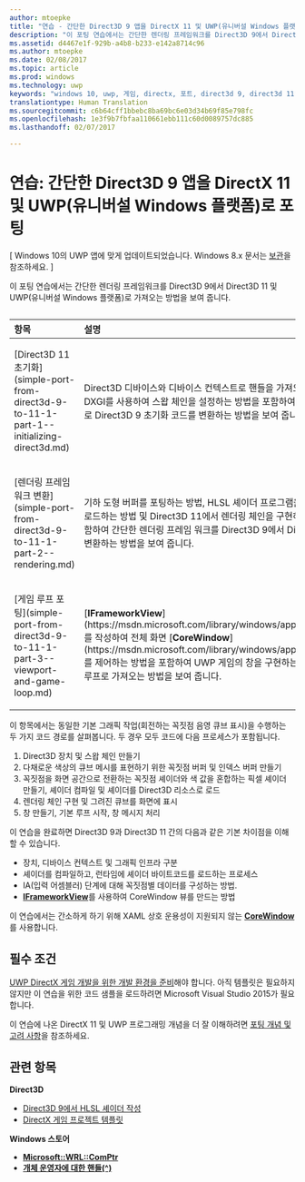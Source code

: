 ```yaml
---
author: mtoepke
title: "연습 - 간단한 Direct3D 9 앱을 DirectX 11 및 UWP(유니버설 Windows 플랫폼)로 포팅"
description: "이 포팅 연습에서는 간단한 렌더링 프레임워크를 Direct3D 9에서 Direct3D 11 및 UWP(유니버설 Windows 플랫폼)로 가져오는 방법을 보여 줍니다."
ms.assetid: d4467e1f-929b-a4b8-b233-e142a8714c96
ms.author: mtoepke
ms.date: 02/08/2017
ms.topic: article
ms.prod: windows
ms.technology: uwp
keywords: "windows 10, uwp, 게임, directx, 포트, direct3d 9, direct3d 11"
translationtype: Human Translation
ms.sourcegitcommit: c6b64cff1bbebc8ba69bc6e03d34b69f85e798fc
ms.openlocfilehash: 1e3f9b7fbfaa110661ebb111c60d0089757dc885
ms.lasthandoff: 02/07/2017

---
```


# <a name="walkthrough-port-a-simple-direct3d-9-app-to-directx-11-and-universal-windows-platform-uwp"></a>연습: 간단한 Direct3D 9 앱을 DirectX 11 및 UWP(유니버설 Windows 플랫폼)로 포팅


\[ Windows 10의 UWP 앱에 맞게 업데이트되었습니다. Windows 8.x 문서는 [보관](http://go.microsoft.com/fwlink/p/?linkid=619132)을 참조하세요. \]

이 포팅 연습에서는 간단한 렌더링 프레임워크를 Direct3D 9에서 Direct3D 11 및 UWP(유니버설 Windows 플랫폼)로 가져오는 방법을 보여 줍니다.
## 
<table>
<colgroup>
<col width="50%" />
<col width="50%" />
</colgroup>
<thead>
<tr class="header">
<th align="left">항목</th>
<th align="left">설명</th>
</tr>
</thead>
<tbody>
<tr class="odd">
<td align="left"><p>[Direct3D 11 초기화](simple-port-from-direct3d-9-to-11-1-part-1--initializing-direct3d.md)</p></td>
<td align="left"><p>Direct3D 디바이스와 디바이스 컨텍스트로 핸들을 가져오는 방법 및 DXGI를 사용하여 스왑 체인을 설정하는 방법을 포함하여 Direct3D 11로 Direct3D 9 초기화 코드를 변환하는 방법을 보여 줍니다.</p></td>
</tr>
<tr class="even">
<td align="left"><p>[렌더링 프레임워크 변환](simple-port-from-direct3d-9-to-11-1-part-2--rendering.md)</p></td>
<td align="left"><p>기하 도형 버퍼를 포팅하는 방법, HLSL 셰이더 프로그램을 컴파일하고 로드하는 방법 및 Direct3D 11에서 렌더링 체인을 구현하는 방법을 포함하여 간단한 렌더링 프레임 워크를 Direct3D 9에서 Direct3D 11로 변환하는 방법을 보여 줍니다.</p></td>
</tr>
<tr class="odd">
<td align="left"><p>[게임 루프 포팅](simple-port-from-direct3d-9-to-11-1-part-3--viewport-and-game-loop.md)</p></td>
<td align="left"><p>[<strong>IFrameworkView</strong>](https://msdn.microsoft.com/library/windows/apps/hh700478)를 작성하여 전체 화면 [<strong>CoreWindow</strong>](https://msdn.microsoft.com/library/windows/apps/br208225)를 제어하는 방법을 포함하여 UWP 게임의 창을 구현하는 방법 및 게임 루프로 가져오는 방법을 보여 줍니다.</p></td>
</tr>
</tbody>
</table>

 

이 항목에서는 동일한 기본 그래픽 작업(회전하는 꼭짓점 음영 큐브 표시)을 수행하는 두 가지 코드 경로를 살펴봅니다. 두 경우 모두 코드에 다음 프로세스가 포함됩니다.

1.  Direct3D 장치 및 스왑 체인 만들기
2.  다채로운 색상의 큐브 메시를 표현하기 위한 꼭짓점 버퍼 및 인덱스 버퍼 만들기
3.  꼭짓점을 화면 공간으로 전환하는 꼭짓점 셰이더와 색 값을 혼합하는 픽셀 셰이더 만들기, 셰이더 컴파일 및 셰이더를 Direct3D 리소스로 로드
4.  렌더링 체인 구현 및 그려진 큐브를 화면에 표시
5.  창 만들기, 기본 루프 시작, 창 메시지 처리

이 연습을 완료하면 Direct3D 9과 Direct3D 11 간의 다음과 같은 기본 차이점을 이해할 수 있습니다.

-   장치, 디바이스 컨텍스트 및 그래픽 인프라 구분
-   셰이더를 컴파일하고, 런타임에 셰이더 바이트코드를 로드하는 프로세스
-   IA(입력 어셈블러) 단계에 대해 꼭짓점별 데이터를 구성하는 방법.
-   [**IFrameworkView**](https://msdn.microsoft.com/library/windows/apps/hh700478)를 사용하여 CoreWindow 뷰를 만드는 방법

이 연습에서는 간소하게 하기 위해 XAML 상호 운용성이 지원되지 않는 [**CoreWindow**](https://msdn.microsoft.com/library/windows/apps/br208225)를 사용합니다.

## <a name="prerequisites"></a>필수 조건


[UWP DirectX 게임 개발을 위한 개발 환경을 준비](prepare-your-dev-environment-for-windows-store-directx-game-development.md)해야 합니다. 아직 템플릿은 필요하지 않지만 이 연습을 위한 코드 샘플을 로드하려면 Microsoft Visual Studio 2015가 필요합니다.

이 연습에 나온 DirectX 11 및 UWP 프로그래밍 개념을 더 잘 이해하려면 [포팅 개념 및 고려 사항](porting-considerations.md)을 참조하세요.

## <a name="related-topics"></a>관련 항목

**Direct3D**

* [Direct3D 9에서 HLSL 셰이더 작성](https://msdn.microsoft.com/library/windows/desktop/bb944006)
* [DirectX 게임 프로젝트 템플릿](user-interface.md)

**Windows 스토어**

* [**Microsoft::WRL::ComPtr**](https://msdn.microsoft.com/library/windows/apps/br244983.aspx)
* [**개체 운영자에 대한 핸들(^)**](https://msdn.microsoft.com/library/windows/apps/yk97tc08.aspx)



